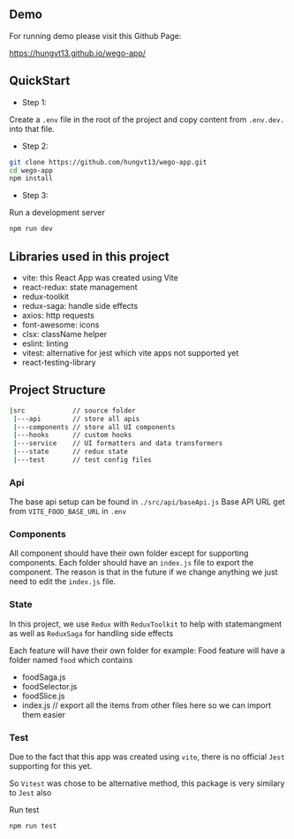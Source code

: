 ## Demo

For running demo please visit this Github Page:

https://hungvt13.github.io/wego-app/

## QuickStart

- Step 1:

Create a `.env` file in the root of the project and copy content from `.env.dev.` into that file.

- Step 2:

```bash
git clone https://github.com/hungvt13/wego-app.git
cd wego-app
npm install
```

- Step 3:

Run a development server
```bash
npm run dev
```

## Libraries used in this project
- vite: this React App was created using Vite
- react-redux: state management
- redux-toolkit
- redux-saga: handle side effects
- axios: http requests
- font-awesome: icons
- clsx: className helper
- eslint: linting
- vitest: alternative for jest which vite apps not supported yet
- react-testing-library

## Project Structure

```bash
|src            // source folder
 |---api        // store all apis 
 |---components // store all UI components
 |---hooks      // custom hooks
 |---service    // UI formatters and data transformers
 |---state      // redux state
 |---test       // test config files
```

### Api

The base api setup can be found in `./src/api/baseApi.js`
Base API URL get from `VITE_FOOD_BASE_URL` in `.env` 

### Components

All component should have their own folder except for supporting components.
Each folder should have an `index.js` file to export the component.
The reason is that in the future if we change anything we just need to edit the `index.js` file.

### State

In this project, we use `Redux` with `ReduxToolkit` to help with statemangment as well as `ReduxSaga` for handling side effects

Each feature will have their own folder for example:
Food feature will have a folder named `food` which contains
- foodSaga.js
- foodSelector.js
- foodSlice.js
- index.js // export all the items from other files here so we can import them easier

### Test

Due to the fact that this app was created using `vite`, there is no official `Jest` supporting for this yet.

So `Vitest` was chose to be alternative method, this package is very similary to `Jest` also

Run test
```bash
npm run test
```
